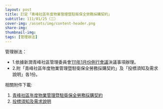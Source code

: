 ```yaml
---
layout: post
title: 訂定「青峰社區年度物業管理暨駐衛保全勞務採購契約」
subtitle: 111/01/25（二）
cover-img: /assets/img/content-header.png
share-img: 
thumbnail-img:
tags: [管理辦法]
---
```


管理辦法：
- 1.依據新潤青峰社區管理委員會[111年1月份例行會議](https://bq01.github.io/2022-01-13-meeting/)決議事項辦理。
- 2.附「青峰社區年度物業管理暨駐衛保全勞務採購契約」及「投標須知及需求說明」各1份。

相關附件下載:

1. [青峰社區年度物業管理暨駐衛保全勞務採購契約](../assets/post/20220125/青峰社區年度物業管理暨駐衛保全勞務採購契約.pdf)
2. [投標須知及需求說明](../assets/post/20220125/青峰社區年度物業管理暨駐衛保全勞務採購案－投標須知及需求說明.pdf)
